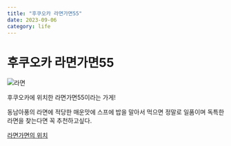 ```yaml
---
title: "후쿠오카 라면가면55"
date: 2023-09-06
category: life
---
```


# 후쿠오카 라면가면55

![라면](/storage/1693926346.jpg)

후쿠오카에 위치한 라면가면55이라는 가게!

동남아풍의 라면에 적당한 매운맛에 스프에 밥을 말아서 먹으면 정말로 일품이며 독특한 라면을 찾는다면 꼭 추천하고싶다.

[라면가면의 위치](https://maps.app.goo.gl/4ERCvjhCQq8fjKoSA?g_st=ic)
